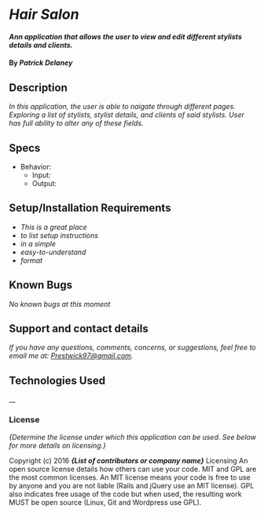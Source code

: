 # _Hair Salon_

#### _Ann application that allows the user to view and edit different stylists details and clients._

#### By _**Patrick Delaney**_

## Description

_In this application, the user is able to naigate through different pages. Exploring a list of stylists, stylist details, and clients of said stylists. User has full ability to alter any of these fields._

## Specs

* Behavior:
	* Input:
	* Output:

## Setup/Installation Requirements

* _This is a great place_
* _to list setup instructions_
* _in a simple_
* _easy-to-understand_
* _format_


## Known Bugs

_No known bugs at this moment_

## Support and contact details

_If you have any questions, comments, concerns, or suggestions, feel free to email me at: Prestwick97@gmail.com._

## Technologies Used

__

### License

*{Determine the license under which this application can be used.  See below for more details on licensing.}*

Copyright (c) 2016 **_{List of contributors or company name}_**
Licensing
An open source license details how others can use your code. MIT and GPL are the most common licenses. An MIT license means your code is free to use by anyone and you are not liable (Rails and jQuery use an MIT license). GPL also indicates free usage of the code but when used, the resulting work MUST be open source (Linux, Git and Wordpress use GPL).
